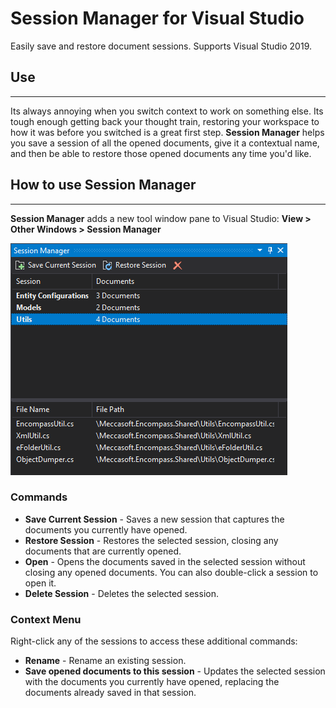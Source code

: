 # Session Manager for Visual Studio
Easily save and restore document sessions. Supports Visual Studio 2019.

## Use
---
Its always annoying when you switch context to work on something else. Its tough enough getting back your thought train, restoring your workspace to how it was before you switched is a great first step. **Session Manager** helps you save a session of all the opened documents, give it a contextual name, and then be able to restore those opened documents any time you'd like.

## How to use **Session Manager**
---
**Session Manager** adds a new tool window pane to Visual Studio: **View > Other Windows > Session Manager**

![Saved Tabs Window](Preview.png?raw=true "Saved Tabs Window")

### Commands
* **Save Current Session** - Saves a new session that captures the documents you currently have opened.
* **Restore Session** - Restores the selected session, closing any documents that are currently opened.
* **Open** - Opens the documents saved in the selected session without closing any opened documents. You can also double-click a session to open it.
* **Delete Session** - Deletes the selected session.

### Context Menu
Right-click any of the sessions to access these additional commands:
* **Rename** - Rename an existing session.
* **Save opened documents to this session** - Updates the selected session with the documents you currently have opened, replacing the documents already saved in that session.
